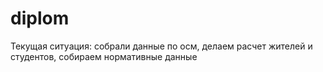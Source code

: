# diplom
Текущая ситуация: собрали данные по осм, делаем расчет жителей и студентов, собираем нормативные данные
